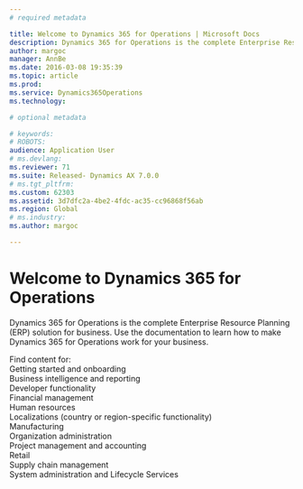 ```yaml
---
# required metadata

title: Welcome to Dynamics 365 for Operations | Microsoft Docs
description: Dynamics 365 for Operations is the complete Enterprise Resource Planning (ERP) solution for business. 
author: margoc
manager: AnnBe
ms.date: 2016-03-08 19:35:39
ms.topic: article
ms.prod: 
ms.service: Dynamics365Operations
ms.technology: 

# optional metadata

# keywords: 
# ROBOTS: 
audience: Application User
# ms.devlang: 
ms.reviewer: 71
ms.suite: Released- Dynamics AX 7.0.0
# ms.tgt_pltfrm: 
ms.custom: 62303
ms.assetid: 3d7dfc2a-4be2-4fdc-ac35-cc96868f56ab
ms.region: Global
# ms.industry: 
ms.author: margoc

---
```

# Welcome to Dynamics 365 for Operations

Dynamics 365 for Operations is the complete Enterprise Resource Planning (ERP) solution for business. Use the documentation to learn how to make Dynamics 365 for Operations work for your business. 

Find content for:  
Getting started and onboarding  
Business intelligence and reporting  
Developer functionality  
Financial management  
Human resources  
Localizations (country or region-specific functionality)  
Manufacturing  
Organization administration  
Project management and accounting  
Retail  
Supply chain management  
System administration and Lifecycle Services  
  
